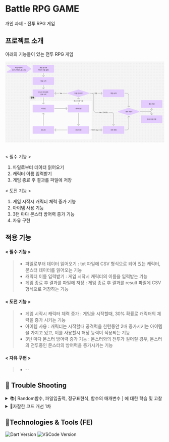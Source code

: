 # Battle RPG GAME
개인 과제 - 전투 RPG 게임

## 프로젝트 소개
아래의 기능들이 있는 전투 RPG 게임

<img src='Flowchart.png'>
<br></br>

< 필수 기능 > 
1. 파일로부터 데이터 읽어오기
2. 캐릭터 이름 입력받기
3. 게임 종료 후 결과를 파일에 저장

< 도전 기능 >
1. 게임 시작시 캐릭터 체력 증가 기능
2. 아이템 사용 기능
3. 3턴 마다 몬스터 방어력 증가 기능
4. 자유 구현

## 적용 기능
#### < 필수 기능 >
>* 파일로부터 데이터 읽어오기 : txt 파일에 CSV 형식으로 되어 있는 캐릭터, 몬스터 데이터를 읽어오는 기능
>* 캐릭터 이름 입력받기 : 게임 시작시 캐릭터의 이름을 입력받는 기능
>* 게임 종료 후 결과를 파일에 저장 : 게임 종료 후 결과를 result 파일에 CSV 형식으로 저장하는 기능
#### < 도전 기능 >
>* 게임 시작시 캐릭터 체력 증가 : 게임을 시작할때, 30% 확률로 캐릭터의 체력을 증가 시키는 기능
>* 아이템 사용 : 캐릭터는 시작할때 공격력을 한턴동안 2배 증가시키는 아이템을 가지고 있고, 이를 사용할시 해당 능력이 적용되는 기능
>* 3턴 마다 몬스터 방어력 증가 기능 : 몬스터와의 전투가 길어질 경우, 몬스터의 전투중인 몬스터의 방어력을 증가시키는 기능
#### < 자유 구현 >
>* --

## 🚨 Trouble Shooting

<details>
<summary>📚[ Random함수, 파일입출력, 정규표현식, 함수의 매개변수 ] 에 대한 학습 및 고찰</summary>
<div markdown="1">

### [TIL - 전투 RPG 게임(Random함수, 파일입출력, 정규표현식)](https://hamiric.tistory.com/44)

 <br>
</div>
</details>

<details>
<summary>🎨자잘한 코드 개선 1차</summary>
<div markdown="1">

### [TIL - 코드개선 1차](https://hamiric.tistory.com/45)

 <br>
</div>
</details>

## 📝Technologies & Tools (FE)

![Dart Version](https://img.shields.io/badge/Dart-3.5.4-brightgreen)
![VSCode Version](https://img.shields.io/badge/VSCode-1.95.0-blue)
